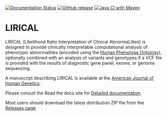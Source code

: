 [![Documentation Status](https://readthedocs.org/projects/lirical/badge/?version=master)](https://lirical.readthedocs.io/en/latest/?badge=master)
[![GitHub release](https://img.shields.io/github/release/TheJacksonLaboratory/LIRICAL.svg)](https://github.com/TheJacksonLaboratory/LIRICAL/releases)
[![Java CI with Maven](https://github.com/TheJacksonLaboratory/LIRICAL/workflows/Java%20CI%20with%20Maven/badge.svg)](https://github.com/TheJacksonLaboratory/LIRICAL/actions/workflows/maven.yml)

# LIRICAL

LIRICAL (LIkelihood Ratio Interpretation of Clinical AbnormaLities) 
is designed to provide clinically interpretable computational analysis of phenotypic
abnormalities (encoded using the [Human Phenotype Ontology](http://www.human-phenotyope-ontology.org)),
optionally combined with an analysis of variants and genotypes if a VCF file is provided with the
results of diagnostic gene panel, exome, or genome sequencing.

A manuscript describing LIRICAL is available at the 
[American Journal of Human Genetics](https://pubmed.ncbi.nlm.nih.gov/32755546/).


Please consult the Read the docs site for [Detailed documentation](https://lirical.readthedocs.io/en/master/).

Most users should download the latest distribution ZIP file from 
the [Releases page](https://github.com/TheJacksonLaboratory/LIRICAL/releases).

